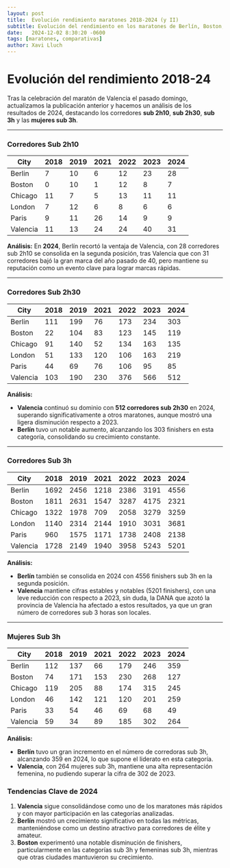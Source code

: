 ```yaml
---
layout: post
title:  Evolución rendimiento maratones 2018-2024 (y II)
subtitle: Evolución del rendimiento en los maratones de Berlín, Boston, Chicago, Londres, París y Valencia
date:   2024-12-02 8:30:20 -0600
tags: [maratones, comparativas]
author: Xavi Lluch
---
```

Evolución del rendimiento 2018-24
============

Tras la celebración del maratón de Valencia el pasado domingo, actualizamos la publicación anterior y hacemos un  análisis de los resultados de 2024,  destacando los corredores **sub 2h10**, **sub 2h30**, **sub 3h** y las **mujeres sub 3h**. 

---

### Corredores Sub 2h10

| City     | 2018 | 2019 | 2021 | 2022 | 2023 | 2024 |
|----------|------|------|------|------|------|------|
| Berlin   | 7    | 10   | 6    | 12   | 23   | 28   |
| Boston   | 0    | 10   | 1    | 12   | 8    | 7    |
| Chicago  | 11   | 7    | 5    | 13   | 11   | 11   |
| London   | 7    | 12   | 6    | 8    | 6    | 6    |
| Paris    | 9    | 11   | 26   | 14   | 9    | 9    |
| Valencia | 11   | 13   | 24   | 24   | 40   | 31   |

**Análisis:** En **2024**, Berlín recortó la ventaja de Valencia, con 28 corredores sub 2h10 se consolida en la segunda posición, tras Valencia que con 31 corredores bajó la gran marca del año pasado de 40, pero mantiene su reputación como un evento clave para lograr marcas rápidas.

---

### Corredores Sub 2h30

| City     | 2018 | 2019 | 2021 | 2022 | 2023 | 2024 |
|----------|------|------|------|------|------|------|
| Berlin   | 111  | 199  | 76   | 173  | 234  | 303  |
| Boston   | 22   | 104  | 83   | 123  | 145  | 119  |
| Chicago  | 91   | 140  | 52   | 134  | 163  | 135  |
| London   | 51   | 133  | 120  | 106  | 163  | 219  |
| Paris    | 44   | 69   | 76   | 106  | 95   | 85   |
| Valencia | 103  | 190  | 230  | 376  | 566  | 512  |

**Análisis:**
- **Valencia** continuó su dominio con **512 corredores sub 2h30** en 2024, superando significativamente a otros maratones, aunque mostró una ligera disminución respecto a 2023.
- **Berlín** tuvo un notable aumento, alcanzando los 303 finishers en esta categoría, consolidando su crecimiento constante.

---

### Corredores Sub 3h

| City     | 2018 | 2019 | 2021 | 2022 | 2023 | 2024 |
|----------|------|------|------|------|------|------|
| Berlin   | 1692 | 2456 | 1218 | 2386 | 3191 | 4556 |
| Boston   | 1811 | 2631 | 1547 | 3287 | 4175 | 2321 |
| Chicago  | 1322 | 1978 | 709  | 2058 | 3279 | 3259 |
| London   | 1140 | 2314 | 2144 | 1910 | 3031 | 3681 |
| Paris    | 960  | 1575 | 1171 | 1738 | 2408 | 2138 |
| Valencia | 1728 | 2149 | 1940 | 3958 | 5243 | 5201 |

**Análisis:**

- **Berlín** también se consolida en 2024 con 4556 finishers sub 3h en la segunda posición.
- **Valencia** mantiene cifras estables y notables (5201 finishers), con una leve reducción con respecto a 2023, sin duda, la DANA que azotó la provincia de Valencia ha afectado a estos resultados, ya que un gran número de corredores sub 3 horas son locales.
  

---

### Mujeres Sub 3h

| City     | 2018 | 2019 | 2021 | 2022 | 2023 | 2024 |
|----------|------|------|------|------|------|------|
| Berlin   | 112  | 137  | 66   | 179  | 246  | 359  |
| Boston   | 74   | 171  | 153  | 230  | 268  | 127  |
| Chicago  | 119  | 205  | 88   | 174  | 315  | 245  |
| London   | 46   | 142  | 121  | 120  | 201  | 259  |
| Paris    | 33   | 54   | 46   | 69   | 68   | 49   |
| Valencia | 59   | 34   | 89   | 185  | 302  | 264  |

**Análisis:**
- **Berlín** tuvo un gran incremento en el número de corredoras sub 3h, alcanzando 359 en 2024, lo que supone el liderato en esta categoría.
- **Valencia**, con 264 mujeres sub 3h, mantiene una alta representación femenina, no pudiendo superar la cifra de 302 de 2023.

### Tendencias Clave de 2024

1. **Valencia** sigue consolidándose como uno de los maratones más rápidos y con mayor participación en las categorías analizadas.
2. **Berlín** mostró un crecimiento significativo en todas las métricas, manteniéndose como un destino atractivo para corredores de élite y amateur.
3. **Boston** experimentó una notable disminución de finishers, particularmente en las categorías sub 3h y femeninas sub 3h, mientras que otras ciudades mantuvieron su crecimiento.